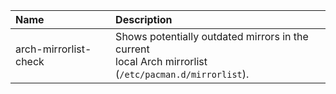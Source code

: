 Name | Description
:--- | :---
arch-mirrorlist-check | Shows potentially outdated mirrors in the current<br>local Arch mirrorlist (`/etc/pacman.d/mirrorlist`).